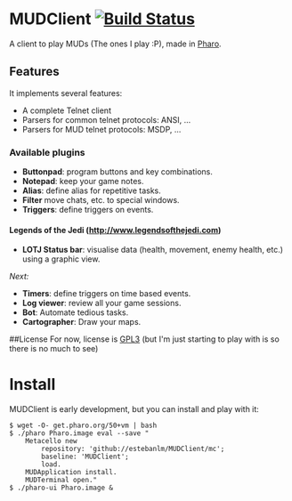# MUDClient [![Build Status](https://travis-ci.org/estebanlm/MUDClient.png?branch=master)](https://travis-ci.org/estebanlm/MUDClient)
A client to play MUDs (The ones I play :P), made in [Pharo](http://pharo.org).

## Features
It implements several features:

- A complete Telnet client
- Parsers for common telnet protocols: ANSI, ...
- Parsers for MUD telnet protocols: MSDP, ...

### Available plugins
- **Buttonpad**: program buttons and key combinations.
- **Notepad**: keep your game notes.
- **Alias**: define alias for repetitive tasks.
- **Filter** move chats, etc. to special windows.
- **Triggers**: define triggers on events.

#### Legends of the Jedi (http://www.legendsofthejedi.com)
- **LOTJ Status bar**: visualise data (health, movement, enemy health, etc.) using a graphic view.

*Next:*
- **Timers**: define triggers on time based events.
- **Log viewer**: review all your game sessions.
- **Bot**: Automate tedious tasks.
- **Cartographer**: Draw your maps.

##License
For now, license is [GPL3](LICENSE.txt) (but I'm just starting to play with is so there is no much to see)

# Install
MUDClient is early development, but you can install and play with it: 

    $ wget -O- get.pharo.org/50+vm | bash
    $ ./pharo Pharo.image eval --save "
        Metacello new 
            repository: 'github://estebanlm/MUDClient/mc';
            baseline: 'MUDClient';
            load. 
		MUDApplication install.
        MUDTerminal open."
    $ ./pharo-ui Pharo.image &   

